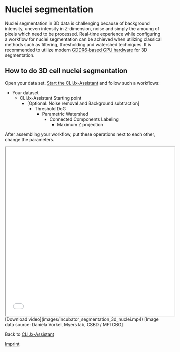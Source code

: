 # Nuclei segmentation
Nuclei segmentation in 3D data is challenging because of background intensity, uneven intensity in Z-dimension, noise 
and simply the amoung of pixels which need to be processed. 
Real-time experience while configuring a workflow for nuclei segmentation can be achieved when utilizing classical methods
such as filtering, thresholding and watershed techniques. 
It is recommended to utilize modern [GDDR6-based GPU hardware](https://clij.github.io/assistant/installation#hardware) for 3D segmentation.

## How to do 3D cell nuclei segmentation
Open your data set. [Start the CLIJx-Assistant](https://clij.github.io/assistant/getting_started) and follow such a workflows:

* Your dataset
  * CLIJx-Assistant Starting point
    * [Optional: Noise removal and Background subtraction]
      * Threshold DoG
        * Parametric Watershed
          * Connected Components Labeling
            * Maximum Z projection

After assembling your workflow, put these operations next to each other, change the parameters.

<iframe src="images/incubator_segmentation_3d_nuclei.mp4" width="540" height="540"></iframe>
[Download video](images/incubator_segmentation_3d_nuclei.mp4)
[Image data source: Daniela Vorkel, Myers lab, CSBD / MPI CBG]

Back to [CLIJx-Assistant](https://clij.github.io/assistant)

[Imprint](https://clij.github.io/imprint)
